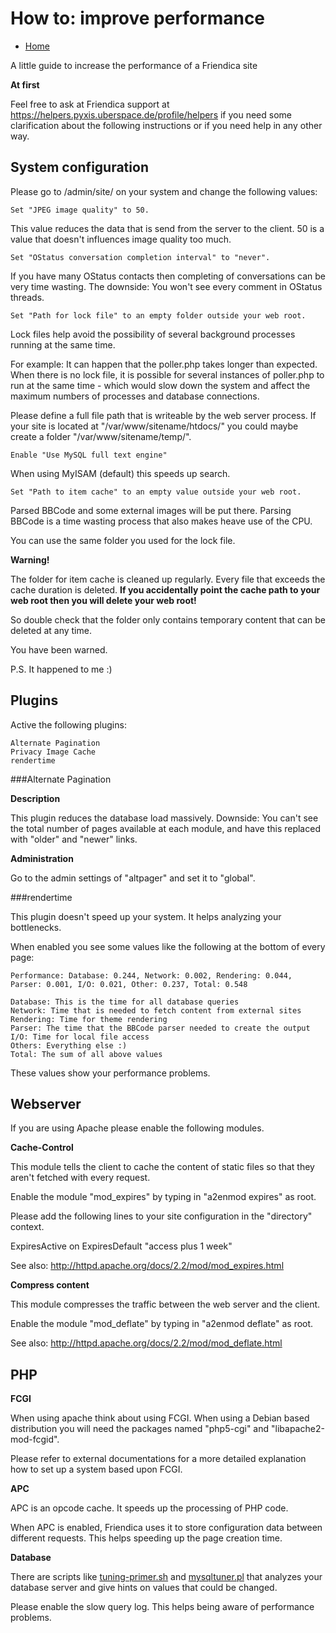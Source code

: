 How to: improve performance
==============

* [Home](help)

A little guide to increase the performance of a Friendica site

**At first**

Feel free to ask at Friendica support at https://helpers.pyxis.uberspace.de/profile/helpers if you need some clarification about the following instructions or if you need help in any other way.

System configuration
--------

Please go to /admin/site/ on your system and change the following values:

    Set "JPEG image quality" to 50.

This value reduces the data that is send from the server to the client. 50 is a value that doesn't influences image quality too much.

    Set "OStatus conversation completion interval" to "never".

If you have many OStatus contacts then completing of conversations can be very time wasting. The downside: You won't see every comment in OStatus threads.

    Set "Path for lock file" to an empty folder outside your web root.

Lock files help avoid the possibility of several background processes running at the same time.

For example: It can happen that the poller.php takes longer than expected. When there is no lock file, it is possible for several instances of poller.php to run at the same time - which would slow down the system and affect the maximum numbers of processes and database connections.

Please define a full file path that is writeable by the web server process. If your site is located at "/var/www/sitename/htdocs/" you could maybe create a folder "/var/www/sitename/temp/".

    Enable "Use MySQL full text engine"

When using MyISAM (default) this speeds up search.

    Set "Path to item cache" to an empty value outside your web root.

Parsed BBCode and some external images will be put there. Parsing BBCode is a time wasting process that also makes heave use of the CPU.

You can use the same folder you used for the lock file.

**Warning!**

The folder for item cache is cleaned up regularly. Every file that exceeds the cache duration is deleted. **If you accidentally point the cache path to your web root then you will delete your web root!**

So double check that the folder only contains temporary content that can be deleted at any time.

You have been warned.

P.S. It happened to me :)

Plugins
--------

Active the following plugins:

    Alternate Pagination
    Privacy Image Cache
    rendertime

###Alternate Pagination


**Description**

This plugin reduces the database load massively. Downside: You can't see the total number of pages available at each module, and have this replaced with "older" and "newer" links.

**Administration**

Go to the admin settings of "altpager" and set it to "global".

###rendertime

This plugin doesn't speed up your system. It helps analyzing your bottlenecks.

When enabled you see some values like the following at the bottom of every page:

    Performance: Database: 0.244, Network: 0.002, Rendering: 0.044, Parser: 0.001, I/O: 0.021, Other: 0.237, Total: 0.548

    Database: This is the time for all database queries
    Network: Time that is needed to fetch content from external sites
    Rendering: Time for theme rendering
    Parser: The time that the BBCode parser needed to create the output
    I/O: Time for local file access
    Others: Everything else :)
    Total: The sum of all above values

These values show your performance problems.

Webserver
--------

If you are using Apache please enable the following modules.

**Cache-Control**

This module tells the client to cache the content of static files so that they aren't fetched with every request.

Enable the module "mod_expires" by typing in "a2enmod expires" as root.

Please add the following lines to your site configuration in the "directory" context.

ExpiresActive on ExpiresDefault "access plus 1 week"

See also: http://httpd.apache.org/docs/2.2/mod/mod_expires.html

**Compress content**

This module compresses the traffic between the web server and the client.

Enable the module "mod_deflate" by typing in "a2enmod deflate" as root.

See also: http://httpd.apache.org/docs/2.2/mod/mod_deflate.html

PHP
--------

**FCGI**

When using apache think about using FCGI. When using a Debian based distribution you will need the packages named "php5-cgi" and "libapache2-mod-fcgid".

Please refer to external documentations for a more detailed explanation how to set up a system based upon FCGI.

**APC**

APC is an opcode cache. It speeds up the processing of PHP code.

When APC is enabled, Friendica uses it to store configuration data between different requests. This helps speeding up the page creation time.

**Database**

There are scripts like [tuning-primer.sh](http://www.day32.com/MySQL/) and [mysqltuner.pl](http://mysqltuner.pl) that analyzes your database server and give hints on values that could be changed.

Please enable the slow query log. This helps being aware of performance problems.
